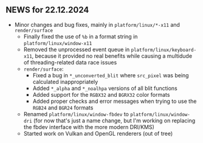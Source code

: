 ## NEWS for 22.12.2024
* Minor changes and bug fixes, mainly in `platform/linux/*-x11` and `render/surface`
    * Finally fixed the use of `%b` in a format string in `platform/linux/window-x11`
    * Removed the unprocessed event queue in `platform/linux/keyboard-x11`,
        because it provided no real benefits while causing a multidude of
        threading-related data race issues
    * `render/surface`:
        * Fixed a bug in `*_unconverted_blit` where `src_pixel` was being calculated inappropriately
        * Added `*_alpha` and `*_noalhpa` versions of all blit functions
        * Added support for the `RGBX32` and `BGRX32` color formats
        * Added proper checks and error messages when trying to use the `RGB24` and `BGR24` formats
    * Renamed `platform/linux/window-fbdev` to `platform/linux/window-dri`
        (for now that's just a name change, but I'm working on replacing
        the fbdev interface with the more modern DRI/KMS)
    * Started work on Vulkan and OpenGL renderers (out of tree)
